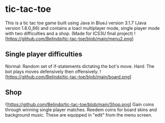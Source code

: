 # tic-tac-toe
This is a tic tac toe game built using Java in BlueJ version 3.1.7 (Java version 1.8.0_66) and contains a loacl multiplayer mode, single player mode with two difficulties and a shop.
(Made for ICS3U final project)
![https://github.com/Belindq/tic-tac-toe/blob/main/menu2.png]
## Single player difficulties
Normal: Random set of if-statements dictating the bot's move.
Hard: The bot plays moves defensively then offensively. 
![https://github.com/Belindq/tic-tac-toe/blob/main/board.png]
## Shop
![https://github.com/Belindq/tic-tac-toe/blob/main/Shop.png]
Gain coins through winning single player matches. Reedem coins for board skins and background music. These are equipped in "edit" from the menu screen.
